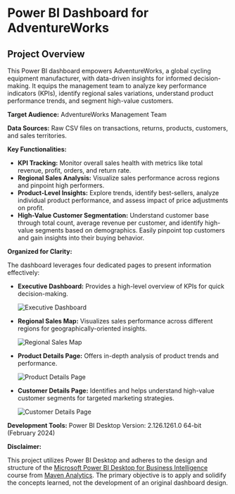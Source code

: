 # Power BI Dashboard for AdventureWorks

## Project Overview

This Power BI dashboard empowers AdventureWorks, a global cycling equipment manufacturer, with data-driven insights for informed decision-making. It equips the management team to analyze key performance indicators (KPIs), identify regional sales variations, understand product performance trends, and segment high-value customers.

**Target Audience:** AdventureWorks Management Team

**Data Sources:** Raw CSV files on transactions, returns, products, customers, and sales territories.

**Key Functionalities:**

- **KPI Tracking:** Monitor overall sales health with metrics like total revenue, profit, orders, and return rate.
- **Regional Sales Analysis:** Visualize sales performance across regions and pinpoint high performers.
- **Product-Level Insights:** Explore trends, identify best-sellers, analyze individual product performance, and assess impact of price adjustments on profit.
- **High-Value Customer Segmentation:** Understand customer base through total count, average revenue per customer, and identify high-value segments based on demographics. Easily pinpoint top customers and gain insights into their buying behavior.

**Organized for Clarity:**

The dashboard leverages four dedicated pages to present information effectively:

- **Executive Dashboard:** Provides a high-level overview of KPIs for quick decision-making.

  ![Executive Dashboard](/images/dashboard_images/01%20Exec%20Dashboard.png)

- **Regional Sales Map:** Visualizes sales performance across different regions for geographically-oriented insights.

  ![Regional Sales Map](/images/dashboard_images/02%20Map.png)

- **Product Details Page:** Offers in-depth analysis of product trends and performance.

  ![Product Details Page](/images/dashboard_images/03%20Product%20Detail.png)

- **Customer Details Page:** Identifies and helps understand high-value customer segments for targeted marketing strategies.

  ![Customer Details Page](/images/dashboard_images/04%20Customer%20Detail.png)

**Development Tools:** Power BI Desktop Version: 2.126.1261.0 64-bit (February 2024)

**Disclaimer:**

This project utilizes Power BI Desktop and adheres to the design and structure of the [Microsoft Power BI Desktop for Business Intelligence](https://www.udemy.com/course/microsoft-power-bi-up-running-with-power-bi-desktop) course from [Maven Analytics](https://mavenanalytics.io/). The primary objective is to apply and solidify the concepts learned, not the development of an original dashboard design.
